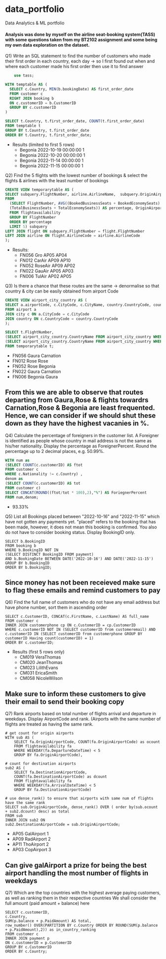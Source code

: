 # data_portfolio
Data Analytics &amp; ML portfolio

#### Analysis was done by myself on the airline seat-booking system(TASS) with some questions taken from my BT2102 assignment and some being my own data exploration on the dataset. 

Q1) Write an SQL statement to find the number of customers who made their first order in each country, each day -> so I first found out when and where each customer made his first order then use it to find answer

````sql
    use tass;

WITH temptable AS (
  SELECT c.Country, MIN(b.bookingDate) AS first_order_date
  FROM customer c 
  RIGHT JOIN booking b
  ON c.customerID = b.CustomerID
  GROUP BY c.customerID
)

SELECT t.Country, t.first_order_date, COUNT(t.first_order_date)
FROM temptable t
GROUP BY t.Country, t.first_order_date
ORDER BY t.Country, t.first_order_date;
````
* Results (limited to first 5 rows)
  * Begonia	2022-10-19 00:00:00	1
  * Begonia	2022-10-20 00:00:00	1
  * Begonia	2022-11-14 00:00:00	1
  * Begonia	2022-11-15 00:00:00	1

 
Q2) Find the 5 flights with the lowest number of bookings & select the flights & airlines with the least number of bookings

```sql
CREATE VIEW temporarytable AS (
SELECT subquery.FlightNumber, airline.AirlineName,  subquery.OriginAirportCode, subquery.DestinationAirportCode
FROM
  (SELECT FlightNumber, AVG((BookedBusinessSeats + BookedEconomySeats) / 
  (TotalBusinessSeats + TotalEconomySeats)) AS percentage, OriginAirportCode, DestinationAirportCode
  FROM flightavailability
  GROUP BY FlightNumber
  ORDER BY percentage
  LIMIT 5) subquery
LEFT JOIN flight ON subquery.FlightNumber = flight.FlightNumber
LEFT JOIN airline ON flight.AirlineCode = airline.AirlineCode
);
````
* Results:
  * FN056	Gro	AP05	AP04
  * FN012	CarAir	AP09	AP10
  * FN052	RoseAir	AP09	AP02
  * FN022	GauAir	AP05	AP03
  * FN006	TulAir	AP02	AP05

Q3) Is there a chance that these routes are the same -> denormalise so that country & city can be easily obtained from airport Code

````sql
CREATE VIEW airport_city_country AS (
SELECT a.airportCode, c.CityCode, c.CityName, country.CountryCode, country.CountryName
FROM airport a
JOIN city c ON a.CityCode = c.CityCode
JOIN country ON c.CountryCode = country.CountryCode
);

SELECT t.FlightNumber, 
(SELECT airport_city_country.CountryName FROM airport_city_country WHERE airport_city_country.airportCode = t.OriginAirportCode) as ori,
(SELECT airport_city_country.CountryName FROM airport_city_country WHERE airport_city_country.airportCode = t.DestinationAirportCode) as dest
FROM temporarytable t;
````

* FN056	Gaura	Carnation
* FN012	Rose	Rose
* FN052	Rose	Begonia
* FN022	Gaura	Carnation
* FN006	Begonia	Gaura

## From this we are able to observe that routes departing from Gaura,Rose & flights towardrs Carnation,Rose & Begonia are least frequented. Hence, we can consider if we should shut these down as they have the highest vacanies in %.

Q4) Calculate the percentage of foreigners in the customer list. 
A Foreigner is identified as people whose country in mail address is not the same as his/her nationality. 
Display the percentage as ForeignerPercent. Round the percentage up to 2 decimal places, e.g. 50.99%.

````sql
WITH num as
(SELECT COUNT(c.customerID) AS ftot
FROM customer c
WHERE c.Nationality != c.Country) ,
denom as 
(SELECT COUNT(c.customerID) AS tot
FROM customer c)
SELECT CONCAT(ROUND((ftot/tot * 100),2),"%") AS ForiegnerPercent
FROM num,denom;
````

* 93.33%

Q5) List all Bookings placed between "2022-10-16" and "2022-11-15" which have not gotten any payments yet. 
"placed" refers to the booking that has been made, however, it does not mean this booking is confirmed. 
You also do not have to consider booking status. Display BookingID only.

````mysql
SELECT b.BookingID
FROM booking b
WHERE b.BookingID NOT IN
(SELECT DISTINCT BookingID FROM payment)
AND b.BookingDate BETWEEN DATE('2022-10-16') AND DATE('2022-11-15')
GROUP BY b.BookingID
ORDER BY b.BookingID;
````
## Since money has not been receieved make sure to flag these emails and remind customers to pay

Q6) Find the full name of customers who do not have any email address but have phone number, sort them 
in ascending order
````mysql
SELECT c.CustomerID, CONCAT(c.FirstName, c.LastName) AS full_name
FROM customer c
INNER JOIN customerphone cp ON c.CustomerID = cp.CustomerID
WHERE c.customerID NOT IN (SELECT customerID from customeremail) AND 
c.customerID IN (SELECT customerID from customerphone GROUP BY customerID Having count(customerID) = 1)
ORDER BY c.customerID;
````
* Results (first 5 rows only)
  * CM019	VeraThomas
  * CM020	JeanThomas
  * CM023	LilithEvans
  * CM031	EricaSmith
  * CM058	NicoleWilson
 
## Make sure to inform these customers to give their email to send their booking copy
 
Q7) Rank airports based on total number of flights arrival and departure in weekdays. Display AirportCode and rank. 
(Airports with the same number of flights are treated as having the same rank.
````mysql
# get count for origin airports
WITH sub AS (
	SELECT fa.OriginAirportCode, COUNT(fa.OriginAirportCode) as ocount
	FROM flightavailability fa
	WHERE WEEKDAY(fa.DepartureDateTime) < 5
	GROUP BY fa.OriginAirportCode),
    
# count for destination airports
sub2 AS (
	SELECT fa.DestinationAirportCode, 
	COUNT(fa.DestinationAirportCode) as dcount
	FROM flightavailability fa
	WHERE WEEKDAY(fa.ArrivalDateTime) < 5
	GROUP BY fa.DestinationAirportCode)
    
# use dense_rank() to ensure that airports with same num of flights have the same rank
SELECT sub.OriginAirportCode, dense_rank() OVER ( order by(sub.ocount + sub2.dcount) desc) as total
FROM sub
INNER JOIN sub2 ON
sub2.DestinationAirportCode = sub.OriginAirportCode;
````
* AP05	GalAirport	1
* AP09	RadAirport	2
* AP11	ThoAirport	2
* AP03	CopAirport	3

## Can give galAirport a prize for being the best airport handling the most number of flights in weekdays

Q7) Which are the top countries with the highest average paying customers, 
as well as ranking them in their respective countries
We shall consider the full amount (paid amount + balance) here

````mysql
SELECT c.customerID, 
c.Country,
SUM(p.balance + p.PaidAmount) AS total,
row_number() OVER(PARTITION BY c.Country ORDER BY ROUND(SUM(p.balance + p.PaidAmount),2)) as in_country_ranking
FROM customer c
INNER JOIN payment p
ON c.customerID = p.CustomerID
GROUP BY c.CustomerID
ORDER BY c.Country;
````
